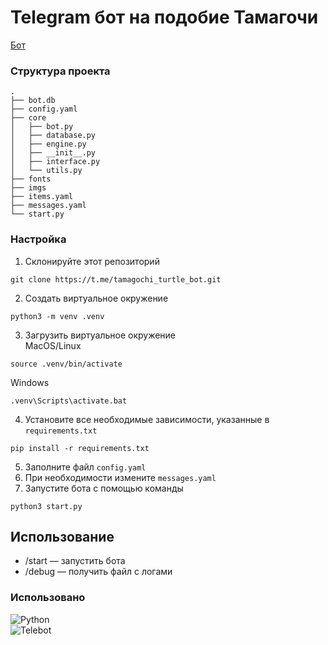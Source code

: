 # Telegram бот на подобие Тамагочи
 
[Бот](https://t.me/tamagochi_turtle_bot)  

 
### **Структура проекта** 
```
.
├── bot.db
├── config.yaml
├── core
│   ├── bot.py
│   ├── database.py
│   ├── engine.py
│   ├── __init__.py
│   ├── interface.py
│   └── utils.py
├── fonts
├── imgs
├── items.yaml
├── messages.yaml
└── start.py
``` 
 
### **Настройка** 
1. Склонируйте этот репозиторий  
``` 
git clone https://t.me/tamagochi_turtle_bot.git 
``` 
2. Создать виртуальное окружение
```
python3 -m venv .venv
```
3. Загрузить виртуальное окружение  
MacOS/Linux
```
source .venv/bin/activate
```
Windows
```
.venv\Scripts\activate.bat
```
4. Установите все необходимые зависимости, указанные в `requirements.txt` 
``` 
pip install -r requirements.txt 
``` 
5. Заполните файл `config.yaml` 
6. При необходимости измените `messages.yaml` 
7. Запустите бота с помощью команды  
``` 
python3 start.py 
``` 

 
## Использование 
- /start — запустить бота 
- /debug — получить файл с логами 
 
 
### **Использовано** 
![Python](https://img.shields.io/badge/Python-blue?style=for-the-badge)    
![Telebot](https://img.shields.io/badge/Telebot-lightgray?style=for-the-badge)